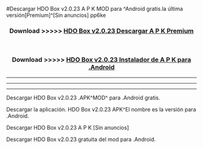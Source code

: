 #Descargar HDO Box v2.0.23 A P K MOD para ^Android gratis.la última versión[Premium]^[Sin anuncios] pp6ke



<div align="center">
<h3>Download >>>>> <a href="https://es-web.web.app/?es= ${title}">HDO Box v2.0.23 Descargar A P K Premium</a></h3><br>

<h3>Download >>>>> <a href="https://es-web.web.app/?es= ${title}">HDO Box v2.0.23 Instalador de A P K para .Android</a></h3>
</div>


----------------------------------------------------------

----------------------------------------------------------

----------------------------------------------------------

Descargar HDO Box v2.0.23 .APK^MOD^ para .Android gratis.

Descargar la aplicación. HDO Box v2.0.23 APK^El nombre es la versión para .Android.

Descargar HDO Box v2.0.23 A P K [Sin anuncios]

Descargar HDO Box v2.0.23 gratuita del mod para .Android.
